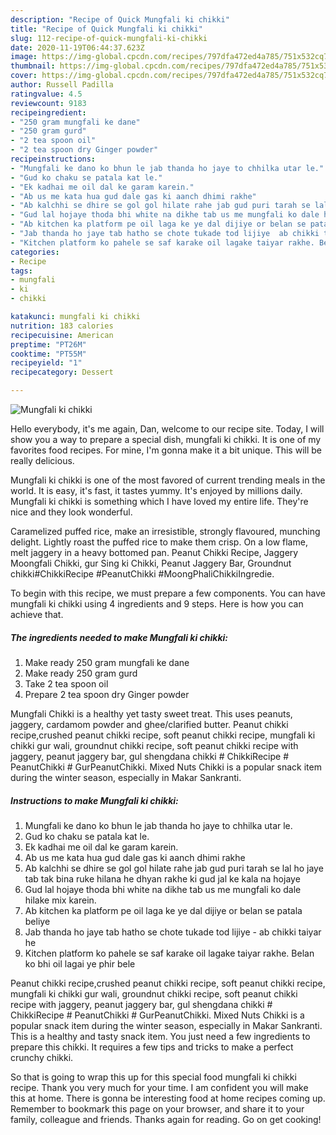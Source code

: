 ```yaml
---
description: "Recipe of Quick Mungfali ki chikki"
title: "Recipe of Quick Mungfali ki chikki"
slug: 112-recipe-of-quick-mungfali-ki-chikki
date: 2020-11-19T06:44:37.623Z
image: https://img-global.cpcdn.com/recipes/797dfa472ed4a785/751x532cq70/mungfali-ki-chikki-recipe-main-photo.jpg
thumbnail: https://img-global.cpcdn.com/recipes/797dfa472ed4a785/751x532cq70/mungfali-ki-chikki-recipe-main-photo.jpg
cover: https://img-global.cpcdn.com/recipes/797dfa472ed4a785/751x532cq70/mungfali-ki-chikki-recipe-main-photo.jpg
author: Russell Padilla
ratingvalue: 4.5
reviewcount: 9183
recipeingredient:
- "250 gram mungfali ke dane"
- "250 gram gurd"
- "2 tea spoon oil"
- "2 tea spoon dry Ginger powder"
recipeinstructions:
- "Mungfali ke dano ko bhun le jab thanda ho jaye to chhilka utar le."
- "Gud ko chaku se patala kat le."
- "Ek kadhai me oil dal ke garam karein."
- "Ab us me kata hua gud dale gas ki aanch dhimi rakhe"
- "Ab kalchhi se dhire se gol gol hilate rahe jab gud puri tarah se lal ho jaye tab tak bina ruke hilana he dhyan rakhe ki gud jal ke kala na hojaye"
- "Gud lal hojaye thoda bhi white na dikhe tab us me mungfali ko dale hilake mix karein."
- "Ab kitchen ka platform pe oil laga ke ye dal dijiye or belan se patala beliye"
- "Jab thanda ho jaye tab hatho se chote tukade tod lijiye  ab chikki taiyar he"
- "Kitchen platform ko pahele se saf karake oil lagake taiyar rakhe. Belan ko bhi oil lagai ye phir bele"
categories:
- Recipe
tags:
- mungfali
- ki
- chikki

katakunci: mungfali ki chikki 
nutrition: 183 calories
recipecuisine: American
preptime: "PT26M"
cooktime: "PT55M"
recipeyield: "1"
recipecategory: Dessert

---
```



![Mungfali ki chikki](https://img-global.cpcdn.com/recipes/797dfa472ed4a785/751x532cq70/mungfali-ki-chikki-recipe-main-photo.jpg)

Hello everybody, it's me again, Dan, welcome to our recipe site. Today, I will show you a way to prepare a special dish, mungfali ki chikki. It is one of my favorites food recipes. For mine, I'm gonna make it a bit unique. This will be really delicious.

Mungfali ki chikki is one of the most favored of current trending meals in the world. It is easy, it's fast, it tastes yummy. It's enjoyed by millions daily. Mungfali ki chikki is something which I have loved my entire life. They're nice and they look wonderful.

Caramelized puffed rice, make an irresistible, strongly flavoured, munching delight. Lightly roast the puffed rice to make them crisp. On a low flame, melt jaggery in a heavy bottomed pan. Peanut Chikki Recipe, Jaggery Moongfali Chikki, gur Sing ki Chikki, Peanut Jaggery Bar, Groundnut chikki#ChikkiRecipe #PeanutChikki #MoongPhaliChikkiIngredie.


To begin with this recipe, we must prepare a few components. You can have mungfali ki chikki using 4 ingredients and 9 steps. Here is how you can achieve that.

<!--inarticleads1-->

##### The ingredients needed to make Mungfali ki chikki:

1. Make ready 250 gram mungfali ke dane
1. Make ready 250 gram gurd
1. Take 2 tea spoon oil
1. Prepare 2 tea spoon dry Ginger powder


Mungfali Chikki is a healthy yet tasty sweet treat. This uses peanuts, jaggery, cardamom powder and ghee/clarified butter. Peanut chikki recipe,crushed peanut chikki recipe, soft peanut chikki recipe, mungfali ki chikki gur wali, groundnut chikki recipe, soft peanut chikki recipe with jaggery, peanut jaggery bar, gul shengdana chikki # ChikkiRecipe # PeanutChikki # GurPeanutChikki. Mixed Nuts Chikki is a popular snack item during the winter season, especially in Makar Sankranti. 

<!--inarticleads2-->

##### Instructions to make Mungfali ki chikki:

1. Mungfali ke dano ko bhun le jab thanda ho jaye to chhilka utar le.
1. Gud ko chaku se patala kat le.
1. Ek kadhai me oil dal ke garam karein.
1. Ab us me kata hua gud dale gas ki aanch dhimi rakhe
1. Ab kalchhi se dhire se gol gol hilate rahe jab gud puri tarah se lal ho jaye tab tak bina ruke hilana he dhyan rakhe ki gud jal ke kala na hojaye
1. Gud lal hojaye thoda bhi white na dikhe tab us me mungfali ko dale hilake mix karein.
1. Ab kitchen ka platform pe oil laga ke ye dal dijiye or belan se patala beliye
1. Jab thanda ho jaye tab hatho se chote tukade tod lijiye  - ab chikki taiyar he
1. Kitchen platform ko pahele se saf karake oil lagake taiyar rakhe. Belan ko bhi oil lagai ye phir bele


Peanut chikki recipe,crushed peanut chikki recipe, soft peanut chikki recipe, mungfali ki chikki gur wali, groundnut chikki recipe, soft peanut chikki recipe with jaggery, peanut jaggery bar, gul shengdana chikki # ChikkiRecipe # PeanutChikki # GurPeanutChikki. Mixed Nuts Chikki is a popular snack item during the winter season, especially in Makar Sankranti. This is a healthy and tasty snack item. You just need a few ingredients to prepare this chikki. It requires a few tips and tricks to make a perfect crunchy chikki. 

So that is going to wrap this up for this special food mungfali ki chikki recipe. Thank you very much for your time. I am confident you will make this at home. There is gonna be interesting food at home recipes coming up. Remember to bookmark this page on your browser, and share it to your family, colleague and friends. Thanks again for reading. Go on get cooking!
